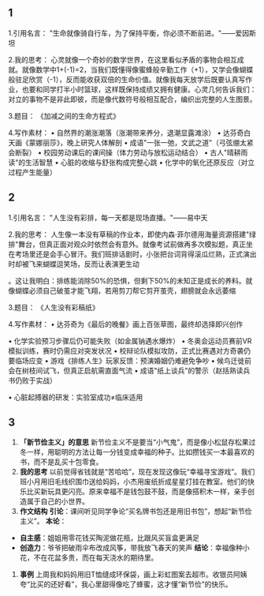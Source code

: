 ## 1

1.引用名言：
 "生命就像骑自行车，为了保持平衡，你必须不断前进。"——爱因斯坦

2.我的思考：
 心灵就像一个奇妙的数学世界，在这里看似矛盾的事物会相互成就。就像数学中1+(-1)=2，当我们既懂得像蜜蜂般辛勤工作（+1），又学会像蝴蝶般驻足欣赏（-1），反而能收获双倍的生命价值。就像我每天放学后既要认真写作业，也要和同学打半小时篮球，这样既保持成绩又拥有健康。心灵几何告诉我们：对立的事物不是非此即彼，而是像代数符号般相互配合，编织出完整的人生图景。

3.题目：
 《加减之间的生命方程式》

4.写作素材：
 • 自然界的潮涨潮落（涨潮带来养分，退潮显露滩涂）
 • 达芬奇白天画《蒙娜丽莎》，晚上研究人体解剖
 • 成语"一张一弛，文武之道"（弓弦绷太紧会断裂）
 • 校园劳动课后的课间操（体力劳动与放松运动结合）
 • 古人"晴耕雨读"的生活智慧
 • 心脏的收缩与舒张构成完整心跳
 • 化学中的氧化还原反应（对立过程产生能量）



## 2

1.引用名言：
 "人生没有彩排，每一天都是现场直播。"——易中天 

2.我的思考：
 人生像一本没有草稿的作业本，即使内森·菲尔德用海量资源搭建"绿排"舞台，但真正面对观众时依然会有意外。就像考试前做再多次模拟题，真正坐在考场里还是会手心冒汗。我们班排话剧时，小张把台词背得滚瓜烂熟，正式演出时却被飞来蝴蝶逗笑场，反而让表演更生动 

。这让我明白：排练能消除50%的恐惧，但剩下50%的未知正是成长的养料。就像蝴蝶必须自己破茧才能飞翔，若用剪刀帮它剪开茧壳，翅膀就会永远萎缩 

3.题目：
 《人生没有彩稿纸》

4.写作素材：
 • 达芬奇为《最后的晚餐》画上百张草图，最终却选择即兴创作 

 • 化学实验预习步骤后仍可能失败（如金属钠遇水爆炸）
 • 冬奥会运动员赛前VR模拟训练，赛时仍需应对突发状况
 • 校辩论队模拟攻防，正式比赛遇对方奇袭仍要临场应变
 • 游戏《排练人生》玩家反馈：预演婚姻仍难避免争吵 
 • 候鸟迁徙前会在树枝间试飞，但真正启航需直面气流
 • 成语"纸上谈兵"的警示（赵括熟读兵书仍败于实战） 

 • 心脏起搏器的研发：实验室成功≠临床适用 



## 3

1. **「新节俭主义」的意思**
    新节俭主义不是要当“小气鬼”，而是像小松鼠存松果过冬一样，用聪明的方法让每一分钱变成幸福的种子。比如攒钱买一本最喜欢的书，而不是乱买十包零食。
2. **我的思考**
    以前觉得省钱就是“苦哈哈”，现在发现这像玩“幸福寻宝游戏”。我们班小月用旧毛线织围巾送给妈妈，小杰用废纸折成星星灯挂在教室。他们的快乐比买新玩具更闪亮。原来幸福不是钱包鼓不鼓，而是像搭积木一样，亲手创造属于自己的小世界。
3. **作文结构**
    **引论**：课间听见同学争论“买名牌书包还是用旧书包”，想起“新节俭主义”。
    **本论**：

- **自主感**：姐姐用零花钱买陶泥做花瓶，比跟风买盲盒更满足
- **创造力**：爷爷把破雨伞布改成风筝，带我放飞春天的笑声
  **结论**：幸福像种小花，不在花盆多贵，而在每天浇水的期待里。

1. **事例**
   上周我和妈妈用旧T恤缝成环保袋，画上彩虹图案去超市。收银员阿姨夸“比买的还好看”，我心里甜得像吃了蜂蜜，这才懂“新节俭”的快乐。